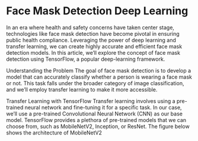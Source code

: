 # Face Mask Detection Deep Learning

In an era where health and safety concerns have taken center stage, technologies like face mask detection have become pivotal in ensuring public health compliance. Leveraging the power of deep learning and transfer learning, we can create highly accurate and efficient face mask detection models. In this article, we’ll explore the concept of face mask detection using TensorFlow, a popular deep-learning framework.


Understanding the Problem
The goal of face mask detection is to develop a model that can accurately classify whether a person is wearing a face mask or not. This task falls under the broader category of image classification, and we’ll employ transfer learning to make it more accessible.


Transfer Learning with TensorFlow
Transfer learning involves using a pre-trained neural network and fine-tuning it for a specific task. In our case, we’ll use a pre-trained Convolutional Neural Network (CNN) as our base model. TensorFlow provides a plethora of pre-trained models that we can choose from, such as MobileNetV2, Inception, or ResNet. The figure below shows the architecture of MobileNetV2
